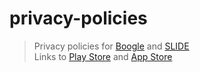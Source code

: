 # privacy-policies

> Privacy policies for [Boogle](https://dhruvnps.github.io/privacy-policies/boggle.html) and [SLIDE](https://dhruvnps.github.io/privacy-policies/slide.html)  
> Links to [Play Store](https://play.google.com/store/apps/developer?id=dnpstudios) and [App Store](https://apps.apple.com/us/developer/medha-pattem/id1564999820)
